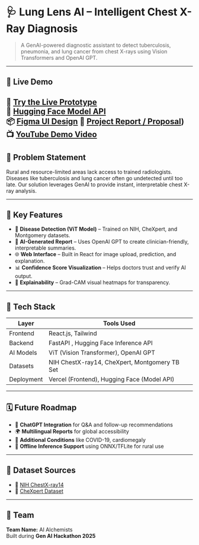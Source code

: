 
# 🩺 Lung Lens AI – Intelligent Chest X-Ray Diagnosis

> A GenAI-powered diagnostic assistant to detect tuberculosis, pneumonia, and lung cancer from chest X-rays using Vision Transformers and OpenAI GPT.

---

## 🚀 Live Demo

🔗 **[Try the Live Prototype](https://lung-lens.vercel.app)**  
🧠 **[Hugging Face Model API](https://huggingface.co/spaces/asutoshp10/Lungs-space/tree/main)**  
📦 **[Figma UI Design](https://www.figma.com/design/As2nZvAjHGS5RWFWVl4hBF/LungLens?t=uHrEO4HMXtEj1h0j-0)**
📄 **[Project Report / Proposal](https://github.com/Animeshkbiswas/Ai-Alchemists_Animesh-Kumar-Biswas_Jazzee2025/blob/main/Ai%20Alchemists_Animesh%20Kumar%20Biswas_Jazzzee2025_Document.pdf))** 
📺 **[YouTube Demo Video](https://www.youtube.com/watch?v=dbXbSNWDIcA)**
---

## 🧠 Problem Statement

Rural and resource-limited areas lack access to trained radiologists. Diseases like tuberculosis and lung cancer often go undetected until too late. Our solution leverages GenAI to provide instant, interpretable chest X-ray analysis.

---

## 🎯 Key Features

- 🔬 **Disease Detection (ViT Model)** – Trained on NIH, CheXpert, and Montgomery datasets.
- 🧾 **AI-Generated Report** – Uses OpenAI GPT to create clinician-friendly, interpretable summaries.
- 🌐 **Web Interface** – Built in React for image upload, prediction, and explanation.
- 📊 **Confidence Score Visualization** – Helps doctors trust and verify AI output.
- 🧠 **Explainability** – Grad-CAM visual heatmaps for transparency.

---

## 🧰 Tech Stack

| Layer         | Tools Used                                   |
|--------------|-----------------------------------------------|
| Frontend     | React.js, Tailwind                            |
| Backend      | FastAPI , Hugging Face Inference API          |
| AI Models    | ViT (Vision Transformer), OpenAI GPT          |
| Datasets     | NIH ChestX-ray14, CheXpert, Montgomery TB Set |
| Deployment   | Vercel (Frontend), Hugging Face (Model API)   |

---

## 🗓️ Future Roadmap

- 🤖 **ChatGPT Integration** for Q&A and follow-up recommendations
- 🌍 **Multilingual Reports** for global accessibility
- 🏥 **Additional Conditions** like COVID-19, cardiomegaly
- 📶 **Offline Inference Support** using ONNX/TFLite for rural use

---

## 🧪 Dataset Sources

- 📂 [NIH ChestX-ray14](https://www.kaggle.com/datasets/nih-chest-xrays/data/data)
- 📂 [CheXpert Dataset](https://www.kaggle.com/datasets/mimsadiislam/chexpert)

---

## 🙌 Team

**Team Name:** AI Alchemists  
Built during **Gen AI Hackathon 2025**
